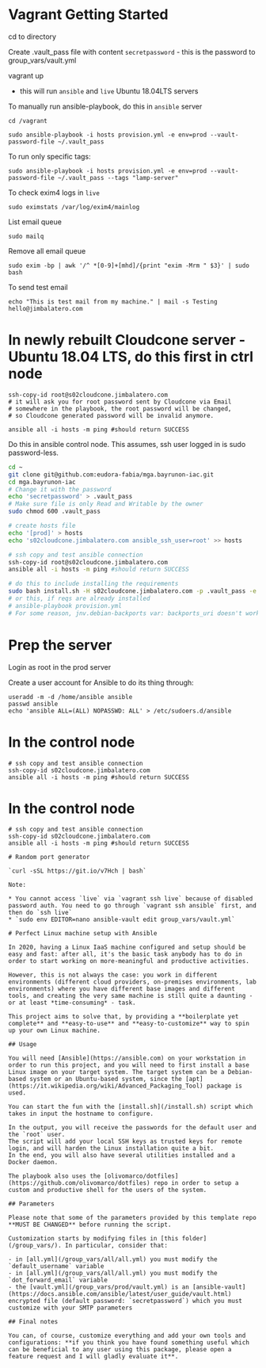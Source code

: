# Vagrant Getting Started

cd to directory

Create .vault_pass file with content `secretpassword` - this is the password to group_vars/vault.yml

vagrant up

- this will run `ansible` and `live` Ubuntu 18.04LTS servers

To manually run ansible-playbook, do this in `ansible` server

`cd /vagrant`

`sudo ansible-playbook -i hosts provision.yml -e env=prod --vault-password-file ~/.vault_pass`

To run only specific tags:

`sudo ansible-playbook -i hosts provision.yml -e env=prod --vault-password-file ~/.vault_pass --tags "lamp-server"`

To check exim4 logs in `live`

`sudo eximstats /var/log/exim4/mainlog`

List email queue

`sudo mailq`

Remove all email queue

`sudo exim -bp | awk '/^ *[0-9]+[mhd]/{print "exim -Mrm " $3}' | sudo bash`

To send test email

`echo "This is test mail from my machine." | mail -s Testing hello@jimbalatero.com`

# In newly rebuilt Cloudcone server - Ubuntu 18.04 LTS, do this first in ctrl node

```shell
ssh-copy-id root@s02cloudcone.jimbalatero.com
# it will ask you for root password sent by Cloudcone via Email
# somewhere in the playbook, the root password will be changed, 
# so Cloudcone generated password will be invalid anymore.

ansible all -i hosts -m ping #should return SUCCESS
```

Do this in ansible control node. This assumes, ssh user logged in is sudo password-less.
```bash
cd ~
git clone git@github.com:eudora-fabia/mga.bayrunon-iac.git
cd mga.bayrunon-iac
# Change it with the password
echo 'secretpassword' > .vault_pass
# Make sure file is only Read and Writable by the owner
sudo chmod 600 .vault_pass

# create hosts file
echo '[prod]' > hosts
echo 's02cloudcone.jimbalatero.com ansible_ssh_user=root' >> hosts

# ssh copy and test ansible connection
ssh-copy-id root@s02cloudcone.jimbalatero.com
ansible all -i hosts -m ping #should return SUCCESS

# do this to include installing the requirements
sudo bash install.sh -H s02cloudcone.jimbalatero.com -p .vault_pass -e env=prod
# or this, if reqs are already installed
# ansible-playbook provision.yml
# For some reason, jnv.debian-backports var: backports_uri doesn't work in all.yml
```

# Prep the server

Login as root in the prod server

Create a user account for Ansible to do its thing through:

```
useradd -m -d /home/ansible ansible
passwd ansible
echo 'ansible ALL=(ALL) NOPASSWD: ALL' > /etc/sudoers.d/ansible
```

# In the control node

```
# ssh copy and test ansible connection
ssh-copy-id s02cloudcone.jimbalatero.com
ansible all -i hosts -m ping #should return SUCCESS
```

# In the control node

```
# ssh copy and test ansible connection
ssh-copy-id s02cloudcone.jimbalatero.com
ansible all -i hosts -m ping #should return SUCCESS

# Random port generator

`curl -sSL https://git.io/v7Hch | bash`

Note:

* You cannot access `live` via `vagrant ssh live` because of disabled password auth. You need to go through `vagrant ssh ansible` first, and then do `ssh live`
* `sudo env EDITOR=nano ansible-vault edit group_vars/vault.yml`

# Perfect Linux machine setup with Ansible

In 2020, having a Linux IaaS machine configured and setup should be easy and fast: after all, it's the basic task anybody has to do in order to start working on more-meaningful and productive activities.

However, this is not always the case: you work in different environments (different cloud providers, on-premises environments, lab environments) where you have different base images and different tools, and creating the very same machine is still quite a daunting - or at least *time-consuming* - task.

This project aims to solve that, by providing a **boilerplate yet complete** and **easy-to-use** and **easy-to-customize** way to spin up your own Linux machine.

## Usage

You will need [Ansible](https://ansible.com) on your workstation in order to run this project, and you will need to first install a base Linux image on your target system. The target system can be a Debian-based system or an Ubuntu-based system, since the [apt](https://it.wikipedia.org/wiki/Advanced_Packaging_Tool) package is used.

You can start the fun with the [install.sh](/install.sh) script which takes in input the hostname to configure.

In the output, you will receive the passwords for the default user and the `root` user.
The script will add your local SSH keys as trusted keys for remote login, and will harden the Linux installation quite a bit.
In the end, you will also have several utilities installed and a Docker daemon.

The playbook also uses the [olivomarco/dotfiles](https://github.com/olivomarco/dotfiles) repo in order to setup a custom and productive shell for the users of the system.

## Parameters

Please note that some of the parameters provided by this template repo **MUST BE CHANGED** before running the script.

Customization starts by modifying files in [this folder](/group_vars/). In particular, consider that:

- in [all.yml](/group_vars/all/all.yml) you must modify the `default_username` variable
- in [all.yml](/group_vars/all/all.yml) you must modify the `dot_forward_email` variable
- the [vault.yml](/group_vars/prod/vault.yml) is an [ansible-vault](https://docs.ansible.com/ansible/latest/user_guide/vault.html) encrypted file (default password: `secretpassword`) which you must customize with your SMTP parameters

## Final notes

You can, of course, customize everything and add your own tools and configurations: **if you think you have found something useful which can be beneficial to any user using this package, please open a feature request and I will gladly evaluate it**.

